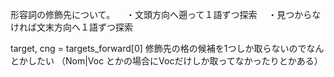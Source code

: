 
形容詞の修飾先について。
　・文頭方向へ遡って１語ずつ探索
　・見つからなければ文末方向へ１語ずつ探索

target, cng = targets_forward[0] 修飾先の格の候補を1つしか取らないのでなんとかしたい
（Nom|Voc とかの場合にVocだけしか取ってなかったりとかある）
